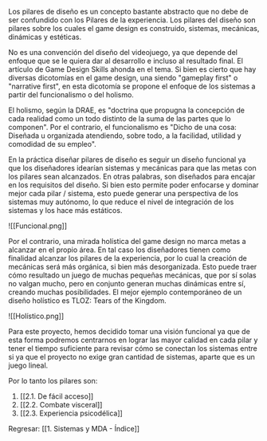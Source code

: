 
Los pilares de diseño es un concepto bastante abstracto que no debe de ser confundido con los Pilares de la experiencia. Los pilares del diseño son pilares sobre los cuales el game design es construido, sistemas, mecánicas, dinámicas y estéticas.

No es una convención del diseño del videojuego, ya que depende del enfoque que se le quiera dar al desarrollo e incluso al resultado final. El artículo de Game Design Skills ahonda en el tema. Si bien es cierto que hay diversas dicotomías en el game design, una siendo "gameplay first" o "narrative first", en esta dicotomía se propone el enfoque de los sistemas a partir del funcionalismo o del holismo. 

El holismo, según la DRAE, es "doctrina que propugna la concepción de cada realidad como un todo distinto de la suma de las partes que lo componen". Por el contrario, el funcionalismo es "Dicho de una cosa: Diseñada u organizada atendiendo, sobre todo, a la facilidad, utilidad y comodidad de su empleo".

En la práctica diseñar pilares de diseño es seguir un diseño funcional ya que los diseñadores idearían sistemas y mecánicas para que las metas con los pilares sean alcanzados. En otras palabras, son diseñados para encajar en los requisitos del diseño. Si bien esto permite poder enfocarse y dominar mejor cada pilar / sistema, esto puede generar una perspectiva de los sistemas muy autónomo, lo que reduce el nivel de integración de los sistemas y los hace más estáticos.

![[Funcional.png]]

Por el contrario, una mirada holística del game design no marca metas a alcanzar en el propio área. En tal caso los diseñadores tienen como finalidad alcanzar los pilares de la experiencia, por lo cual la creación de mecánicas será más orgánica, si bien más desorganizada. Esto puede traer cómo resultado un juego de muchas pequeñas mecánicas, que por sí solas no valgan mucho, pero en conjunto generan muchas dinámicas entre sí, creando muchas posibilidades. El mejor ejemplo contemporáneo de un diseño holístico es TLOZ: Tears of the Kingdom.

![[Holístico.png]]

Para este proyecto, hemos decidido tomar una visión funcional ya que de esta forma podremos centrarnos en lograr las mayor calidad en cada pilar y tener el tiempo suficiente para revisar cómo se conectan los sistemas entre si ya que el proyecto no exige gran cantidad de sistemas, aparte que es un juego lineal. 

Por lo tanto los pilares son:

1. [[2.1. De fácil acceso]]
2. [[2.2. Combate visceral]]
3. [[2.3. Experiencia psicodélica]]


Regresar: [[1. Sistemas y MDA - Índice]]
